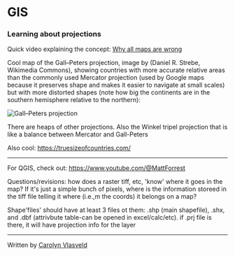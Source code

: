 # GIS

### Learning about projections

Quick video explaining the concept: [Why all maps are wrong](https://www.youtube.com/watch?v=kIID5FDi2JQ)

Cool map of the Gall–Peters projection, image by (Daniel R. Strebe, Wikimedia Commons), showing countries with more accurate relative areas than the commonly used Mercator projection (used by Google maps because it preserves shape and makes it easier to navigate at small scales) but with more distorted shapes (note how big the continents are in the southern hemisphere relative to the northern):

![Gall–Peters projection](https://upload.wikimedia.org/wikipedia/commons/thumb/3/34/Gall%E2%80%93Peters_projection_SW.jpg/1920px-Gall%E2%80%93Peters_projection_SW.jpg)

There are heaps of other projections. Also the Winkel tripel projection that is like a balance between Mercator and Gall-Peters

Also cool: https://truesizeofcountries.com/

---

For QGIS, check out: https://www.youtube.com/@MattForrest


Questions/revisions: how does a raster tiff, etc, 'know' where it goes in the map? If it's just a simple bunch of pixels, where is the information storeed in the tiff file telling it where (i.e.,m the coords) it belongs on a map?

Shape'files' should have at least 3 files ot them: .shp (main shapefile), .shx, and .dbf (attrivbute table-can be opened in excel/calc/etc). if .prj file is there, it will have projection info for the layer

---

Written by [Carolyn Vlasveld](https://carolynvlasveld.github.io/)
